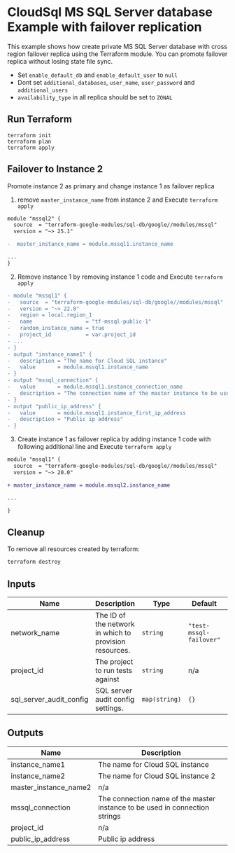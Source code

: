 # CloudSql MS SQL Server database Example with failover replication

This example shows how create private MS SQL Server database with cross region failover replica using the Terraform module. You can promote failover replica without losing state file sync.

- Set `enable_default_db` and `enable_default_user` to `null`
- Dont set `additional_databases`, `user_name`, `user_password` and `additional_users`
- `availability_type` in all replica should be set to `ZONAL`

## Run Terraform

```
terraform init
terraform plan
terraform apply
```

## Failover to Instance 2

Promote instance 2 as primary and change instance 1 as failover replica

1) remove  `master_instance_name` from instance 2 and Execute `terraform apply`

```diff
module "mssql2" {
  source  = "terraform-google-modules/sql-db/google//modules/mssql"
  version = "~> 25.1"

-  master_instance_name = module.mssql1.instance_name

...
}
```

2) Remove instance 1 by removing instance 1 code and Execute `terraform apply`

```diff
- module "mssql1" {
-   source  = "terraform-google-modules/sql-db/google//modules/mssql"
-   version = "~> 22.0"
-   region = local.region_1
-   name                 = "tf-mssql-public-1"
-   random_instance_name = true
-   project_id           = var.project_id
- ...
- }
- output "instance_name1" {
-   description = "The name for Cloud SQL instance"
-   value       = module.mssql1.instance_name
- }
- output "mssql_connection" {
-   value       = module.mssql1.instance_connection_name
-   description = "The connection name of the master instance to be used in connection strings"
- }
- output "public_ip_address" {
-   value       = module.mssql1.instance_first_ip_address
-   description = "Public ip address"
- }
```

3) Create instance 1 as failover replica by adding instance 1 code with following additional line and Execute `terraform apply`

```diff
module "mssql1" {
  source  = "terraform-google-modules/sql-db/google//modules/mssql"
  version = "~> 20.0"

+ master_instance_name = module.mssql2.instance_name

...

}
```


## Cleanup

To remove all resources created by terraform:

```bash
terraform destroy
```

<!-- BEGINNING OF PRE-COMMIT-TERRAFORM DOCS HOOK -->
## Inputs

| Name | Description | Type | Default | Required |
|------|-------------|------|---------|:--------:|
| network\_name | The ID of the network in which to provision resources. | `string` | `"test-mssql-failover"` | no |
| project\_id | The project to run tests against | `string` | n/a | yes |
| sql\_server\_audit\_config | SQL server audit config settings. | `map(string)` | `{}` | no |

## Outputs

| Name | Description |
|------|-------------|
| instance\_name1 | The name for Cloud SQL instance |
| instance\_name2 | The name for Cloud SQL instance 2 |
| master\_instance\_name2 | n/a |
| mssql\_connection | The connection name of the master instance to be used in connection strings |
| project\_id | n/a |
| public\_ip\_address | Public ip address |

<!-- END OF PRE-COMMIT-TERRAFORM DOCS HOOK -->

